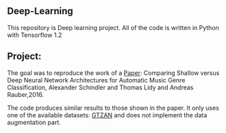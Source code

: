 ## Deep-Learning
This repository is Deep learning project. All of the code is written in Python with Tensorflow 1.2

## Project:
The goal was to reproduce the work of a [Paper](https://www.semanticscholar.org/paper/Comparing-Shallow-versus-Deep-Neural-Network-for-Schindler-Lidy/1c5626c0658e7536d61bcc3c550f635eea5106c0): Comparing Shallow versus Deep Neural Network Architectures for Automatic Music Genre Classification, Alexander Schindler and Thomas Lidy and Andreas Rauber,2016.

The code produces similar results to those shown in the paper. It only uses one of the available datasets: [GTZAN](https://www.kaggle.com/lnicalo/gtzan-musicspeech-collection) and does not implement the data augmentation part.

